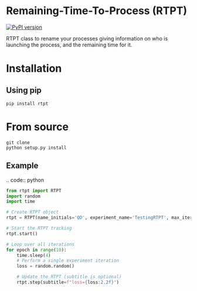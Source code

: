 # Remaining-Time-To-Process (RTPT)
[![PyPI version](https://badge.fury.io/py/rtpt.svg)](https://badge.fury.io/py/rtpt)

RTPT class to rename your processes giving information on who is launching the process, and the remaining time for it.

# Installation
## Using pip

	pip install rtpt

# From source

	git clone
	python setup.py install


## Example

.. code:: python
```python
from rtpt import RTPT
import random
import time

# Create RTPT object
rtpt = RTPT(name_initials='QD', experiment_name='TestingRTPT', max_iterations=10)

# Start the RTPT tracking
rtpt.start()

# Loop over all iterations
for epoch in range(10):
    time.sleep(4)
    # Perform a single experiment iteration
    loss = random.random()

    # Update the RTPT (subtitle is optional)
    rtpt.step(subtitle=f"loss={loss:2.2f}")
```
